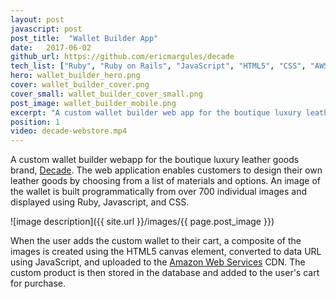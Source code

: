 ```yaml
---
layout: post
javascript: post
post_title:  "Wallet Builder App"
date:   2017-06-02
github_url: https://github.com/ericmargules/decade
tech_list: ["Ruby", "Ruby on Rails", "JavaScript", "HTML5", "CSS", "AWS"]
hero: wallet_builder_hero.png
cover: wallet_builder_cover.png
cover_small: wallet_builder_cover_small.png
post_image: wallet_builder_mobile.png
excerpt: "A custom wallet builder web app for the boutique luxury leather goods brand, Decade. The wallet builder enables customers to design and purchase their own leather goods by building a composite image of the custom wallet based on the user's selection of materials and options."
position: 1
video: decade-webstore.mp4
---
```


A custom wallet builder webapp for the boutique luxury leather goods brand, [Decade](http://www.decadeleather.com). The web application enables customers to design their own leather goods by choosing from a list of materials and options. An image of the wallet is built programmatically from over 700 individual images and displayed using Ruby, Javascript, and CSS. 

![image description]({{ site.url }}/images/{{ page.post_image }})

When the user adds the custom wallet to their cart, a composite of the images is created using the HTML5 canvas element, converted to data URL using JavaScript, and uploaded to the [Amazon Web Services](https://aws.amazon.com/) CDN. The custom product is then stored in the database and added to the user's cart for purchase.
